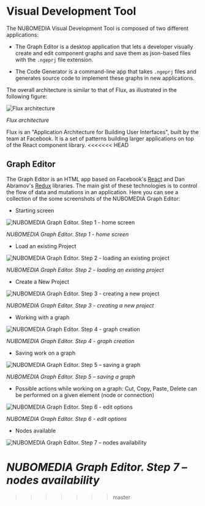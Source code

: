 # Visual Development Tool

The NUBOMEDIA Visual Development Tool is composed of two different applications:

- The Graph Editor is a desktop application that lets a developer visually create and edit component graphs and save them as json-based files with the `.ngeprj` file extension.

- The Code Generator is a command-line app that takes `.ngeprj` files and generates source code to implement these graphs in new applications.

The overall architecture is similar to that of Flux, as illustrated in the following figure:

![Flux architecture](../img/visual-tool-arch.png)

*Flux architecture*

Flux is an "Application Architecture for Building User Interfaces", built by the team at Facebook. It is a set of patterns building larger applications on top of the React component library.
<<<<<<< HEAD


## Graph Editor

The Graph Editor is an HTML app based on Facebook's [React](https://facebook.github.io/react/) and Dan Abramov's [Redux](https://github.com/reactjs/redux) libraries. The main gist of these technologies is to control the flow of data and mutations in an application. Here you can see a collection of the some screenshots of the NUBOMEDIA Graph Editor:

- Starting screen

![NUBOMEDIA Graph Editor. Step 1 - home screen](../img/graph-editor-01.png)

*NUBOMEDIA Graph Editor. Step 1 - home screen*

- Load an existing Project

![NUBOMEDIA Graph Editor. Step 2 - loading an existing project](../img/graph-editor-02.png)

*NUBOMEDIA Graph Editor. Step 2 - loading an existing project*

- Create a New Project

![NUBOMEDIA Graph Editor. Step 3 - creating a new project](../img/graph-editor-03.png)

*NUBOMEDIA Graph Editor. Step 3 - creating a new project*

- Working with a graph

![NUBOMEDIA Graph Editor. Step 4 - graph creation](../img/graph-editor-04.png)

*NUBOMEDIA Graph Editor. Step 4 - graph creation*

- Saving work on a graph

![NUBOMEDIA Graph Editor. Step 5 – saving a graph](../img/graph-editor-05.png)

*NUBOMEDIA Graph Editor. Step 5 – saving a graph*

- Possible actions while working on a graph: Cut, Copy, Paste, Delete can be performed on a given element (node or connection)

![NUBOMEDIA Graph Editor. Step 6 - edit options](../img/graph-editor-06.png)

*NUBOMEDIA Graph Editor. Step 6 - edit options*

- Nodes available

![NUBOMEDIA Graph Editor. Step 7 – nodes availability](../img/graph-editor-07.png)

*NUBOMEDIA Graph Editor. Step 7 – nodes availability*
=======
>>>>>>> master
